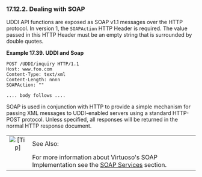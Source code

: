 <div>

<div>

<div>

<div>

### 17.12.2. Dealing with SOAP

</div>

</div>

</div>

UDDI API functions are exposed as SOAP v1.1 messages over the HTTP
protocol. In version 1, the `SOAPAction` HTTP Header is required. The
value passed in this HTTP Header must be an empty string that is
surrounded by double quotes.

<div>

**Example 17.39. UDDI and Soap**

<div>

``` programlisting
POST /UDDI/inquiry HTTP/1.1
Host: www.foo.com
Content-Type: text/xml
Content-Length: nnnn
SOAPAction: ""

.... body follows ....
```

</div>

</div>

  

SOAP is used in conjunction with HTTP to provide a simple mechanism for
passing XML messages to UDDI-enabled servers using a standard HTTP-POST
protocol. Unless specified, all responses will be returned in the normal
HTTP response document.

<div>

|                            |                                                                                                                                            |
|:--------------------------:|:-------------------------------------------------------------------------------------------------------------------------------------------|
| ![\[Tip\]](images/tip.png) | See Also:                                                                                                                                  |
|                            | For more information about Virtuoso's SOAP Implementation see the <a href="ch-functions.html#soap" class="link">SOAP Services</a> section. |

</div>

</div>
